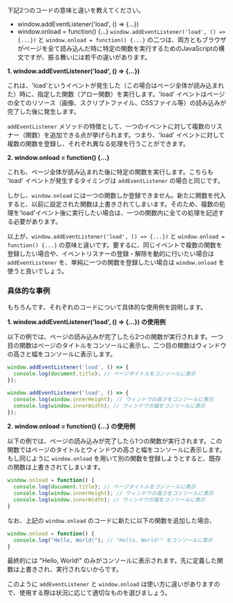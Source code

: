 下記2つのコードの意味と違いを教えてください。
- window.addEventListener('load', () => {...})
- window.onload = function() {...}
`window.addEventListener('load', () => {...})` と `window.onload = function() {...}` の二つは、両方ともブラウザがページを全て読み込んだ時に特定の関数を実行するためのJavaScriptの構文ですが、振る舞いには若干の違いがあります。

**1. window.addEventListener('load', () => {...})**

これは、'load'というイベントが発生した（この場合はページ全体が読み込まれた）時に、指定した関数（アロー関数）を実行します。'load' イベントはページの全てのリソース（画像、スクリプトファイル、CSSファイル等）の読み込みが完了した後に発生します。

`addEventListener` メソッドの特徴として、一つのイベントに対して複数のリスナー（関数）を追加できる点が挙げられます。つまり、'load' イベントに対して複数の関数を登録し、それぞれ異なる処理を行うことができます。

**2. window.onload = function() {...}**

これも、ページ全体が読み込まれた後に特定の関数を実行します。こちらも 'load' イベントが発生するタイミングは `addEventListener` の場合と同じです。

しかし、`window.onload` には一つの関数しか登録できません。新たに関数を代入すると、以前に設定された関数は上書きされてしまいます。そのため、複数の処理を'load'イベント後に実行したい場合は、一つの関数内に全ての処理を記述する必要があります。

以上が、`window.addEventListener('load', () => {...})` と `window.onload = function() {...}` の意味と違いです。要するに、同じイベントで複数の関数を登録したい場合や、イベントリスナーの登録・解除を動的に行いたい場合は `addEventListener` を、単純に一つの関数を登録したい場合は `window.onload` を使うと良いでしょう。

### 具体的な事例
もちろんです、それぞれのコードについて具体的な使用例を説明します。

**1. window.addEventListener('load', () => {...}) の使用例**

以下の例では、ページの読み込みが完了したら2つの関数が実行されます。一つ目の関数はページのタイトルをコンソールに表示し、二つ目の関数はウィンドウの高さと幅をコンソールに表示します。

```javascript
window.addEventListener('load', () => {
  console.log(document.title); // ページタイトルをコンソールに表示
});

window.addEventListener('load', () => {
  console.log(window.innerHeight); // ウィンドウの高さをコンソールに表示
  console.log(window.innerWidth); // ウィンドウの幅をコンソールに表示
});
```

**2. window.onload = function() {...} の使用例**

以下の例では、ページの読み込みが完了したら1つの関数が実行されます。この関数ではページのタイトルとウィンドウの高さと幅をコンソールに表示します。
もし同じように `window.onload` を用いて別の関数を登録しようとすると、既存の関数は上書きされてしまいます。

```javascript
window.onload = function() {
  console.log(document.title); // ページタイトルをコンソールに表示
  console.log(window.innerHeight); // ウィンドウの高さをコンソールに表示
  console.log(window.innerWidth); // ウィンドウの幅をコンソールに表示
}
```

なお、上記の `window.onload` のコードに新たに以下の関数を追加した場合、

```javascript
window.onload = function() {
  console.log("Hello, World!"); // "Hello, World!" をコンソールに表示
}
```

最終的には "Hello, World!" のみがコンソールに表示されます。先に定義した関数は上書きされ、実行されないからです。

このように `addEventListener` と `window.onload` は使い方に違いがありますので、使用する際は状況に応じて適切なものを選びましょう。
